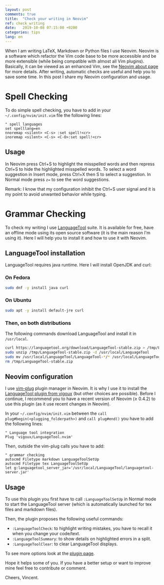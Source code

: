 ```yaml
---
layout: post
comments: true
title:  "Check your writing in Neovim"
ref: check_writing
date:   2019-10-08 07:15:00 +0200
categories: tips
lang: en
---
```


When I am writing LaTeX, Markdown or Python files I use Neovim.
Neovim is a software which refactor the Vim code base to be more accessible and be more extensible (while being compatible with almost all Vim plugins). 
Basically, it can be viewed as an enhanced Vim, see the [Neovim about page](https://neovim.io/charter/) for more details.
After writing, automatic checks are useful and help you to save some time.
In this post I share my Neovim configuration and usage.

# Spell Checking
To do simple spell checking, you have to add in your `~/.config/nvim/init.vim` file the following lines:

```
" spell languages
set spelllang=en
nnoremap <silent> <C-s> :set spell!<cr>
inoremap <silent> <C-s> <C-O>:set spell!<cr>
```

## Usage

In Neovim press Ctrl+S to highlight the misspelled words and then repress Ctrl+S to hide the highlighted misspelled words.
To select a word suggestion in Insert mode, press Ctrl+X then S to select a suggestion.
In Normal mode press `z=` to see the word suggestions.

Remark: I know that my configuration inhibit the Ctrl+S user signal and it is my point to avoid unwanted behavior while typing.

# Grammar Checking

To check my writing I use [LanguageTool](https://www.languagetool.org/) suite.
It is available for free, have an offline mode using its open source software (it is the main reason I'm using it).
Here I will help you to install it and how to use it with Neovim.

## LanguageTool installation

LanguageTool requires java runtime.
Here I will install OpenJDK and curl:

### On Fedora
```bash
sudo dnf -y install java curl
```

### On Ubuntu
```bash
sudo apt -y install default-jre curl
```

### Then, on both distributions
The following commands download LanguageTool and install it in `/usr/local`.

```bash
curl https://languagetool.org/download/LanguageTool-stable.zip > /tmp/LanguageTool-stable.zip
sudo unzip /tmp/LanguageTool-stable.zip -d /usr/local/LanguageTool
sudo mv /usr/local/LanguageTool/LanguageTool-*/* /usr/local/LanguageTool/
rm /tmp/LanguageTool-stable.zip
```


## Neovim configuration
I use [vim-plug](https://github.com/junegunn/vim-plug) plugin manager in Neovim.
It is why I use it to install the [LanguageTool plugin from vigoux](https://github.com/vigoux/LanguageTool.nvim) (but other choices are possible).
Before I continue, I recommend you to have a recent version of Neovim (&ge; 0.4.2) to use this plugin (as it use recent changes in Neovim).

In your `~/.config/nvim/init.vim` between the `call plug#begin(<plugging_folderpath>)` and `call plug#end()` you have to add the following lines:

```
" Language tool integration
Plug 'vigoux/LanguageTool.nvim'                                                                                 
```

Then, outside the vim-plug calls you have to add:

```
" grammar checking
autocmd Filetype markdown LanguageToolSetUp
autocmd Filetype tex LanguageToolSetUp
let g:languagetool_server_jar='/usr/local/LanguageTool/languagetool-server.jar'
```

## Usage

To use this plugin you first have to call `:LanguageToolSetUp` in Normal mode to start the LanguageTool server (which is automatically launched for tex files and markdown files).

Then, the plugin proposes the following useful commands:

* `:LanguageToolCheck`: to highlight writing mistakes, you have to recall it when you change your code/text.
* `:LanguageToolSummary`: to show details on highlighted errors in a split. 
* `:LanguageToolClear`: to clear LanguageTool displays.

To see more options look at the [plugin page](https://github.com/vigoux/LanguageTool.nvim).

Hope it helps some of you.
If you have a better setup or want to improve mine feel free to contribute or comment.

Cheers, Vincent.
